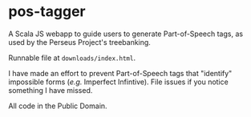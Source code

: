 # pos-tagger

A Scala JS webapp to guide users to generate Part-of-Speech tags, as used by the Perseus Project's treebanking.

Runnable file at `downloads/index.html`.

I have made an effort to prevent Part-of-Speech tags that "identify" impossible forms (*e.g.* Imperfect Infintive). File issues if you notice something I have missed.

All code in the Public Domain.
